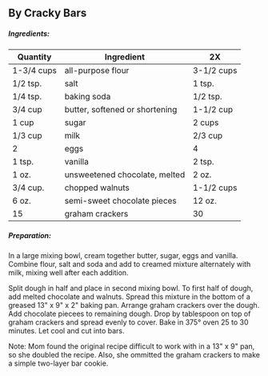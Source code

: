 
## By Cracky Bars

##### Ingredients:

| Quantity   | Ingredient                     | 2X         |
|------------|--------------------------------|------------|
| 1-3/4 cups | all-purpose flour              | 3-1/2 cups |
| 1/2 tsp.   | salt                           | 1 tsp.     |
| 1/4 tsp.   | baking soda                    | 1/2 tsp.   |
| 3/4 cup    | butter, softened or shortening | 1-1/2 cup  |
| 1 cup      | sugar                          | 2 cups     |
| 1/3 cup    | milk                           | 2/3 cup    |
| 2          | eggs                           | 4          |
| 1 tsp.     | vanilla                        | 2 tsp.     |
| 1 oz.      | unsweetened chocolate, melted  | 2 oz.      |
| 3/4 cup.   | chopped walnuts                | 1-1/2 cups |
| 6 oz.      | semi-sweet chocolate pieces    | 12 oz.     |
| 15         | graham crackers                | 30         |

##### Preparation:
In a large mixing bowl, cream together butter, sugar, eggs and vanilla.  Combine flour, salt and soda and 
add to creamed mixture alternately with milk, mixing well after each addition.

Split dough in half and place in second mixing bowl.  To first half of dough, add melted chocolate and walnuts.  Spread
this mixture in the bottom of a greased 13" x 9" x 2" baking pan.  Arrange graham crackers over the dough.  Add 
chocolate piecees to remaining dough.  Drop by tablespoon on top of graham crackers and spread evenly to cover. Bake
in 375&deg; oven 25 to 30 minutes.  Let cool and cut into bars. 

Note: Mom found the original recipe difficult to work with in a 13" x 9" pan, so she doubled the recipe. Also, she
ommitted the graham crackers to make a simple two-layer bar cookie.
